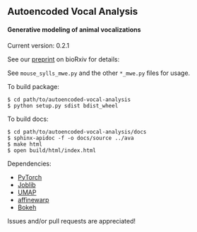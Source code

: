 ## Autoencoded Vocal Analysis
#### Generative modeling of animal vocalizations
Current version: 0.2.1

See our [preprint](https://doi.org/10.1101/811661) on bioRxiv for details:

See `mouse_sylls_mwe.py` and the other `*_mwe.py` files for usage.

To build package:
```
$ cd path/to/autoencoded-vocal-analysis
$ python setup.py sdist bdist_wheel
```

To build docs:
```
$ cd path/to/autoencoded-vocal-analysis/docs
$ sphinx-apidoc -f -o docs/source ../ava
$ make html
$ open build/html/index.html
```

Dependencies:
* [PyTorch](https://pytorch.org)
* [Joblib](https://joblib.readthedocs.io/)
* [UMAP](https://umap-learn.readthedocs.io/)
* [affinewarp](https://github.com/ahwillia/affinewarp)
* [Bokeh](https://docs.bokeh.org/en/latest/)

Issues and/or pull requests are appreciated!
